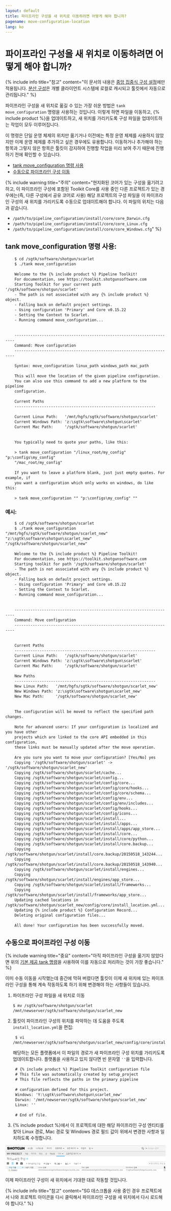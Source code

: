 ```yaml
---
layout: default
title: 파이프라인 구성을 새 위치로 이동하려면 어떻게 해야 합니까?
pagename: move-configuration-location
lang: ko
---
```


# 파이프라인 구성을 새 위치로 이동하려면 어떻게 해야 합니까?

{% include info title="참고" content="이 문서의 내용은 [중앙 집중식 구성 설정](https://developer.shotgridsoftware.com/tk-core/initializing.html#centralized-configurations)에만 적용됩니다. [분산 구성](https://developer.shotgridsoftware.com/tk-core/initializing.html#distributed-configurations)은 개별 클라이언트 시스템에 로컬로 캐시되고 툴킷에서 자동으로 관리됩니다." %}

파이프라인 구성을 새 위치로 옮길 수 있는 가장 쉬운 방법은 `tank move_configuration` 명령을 사용하는 것입니다. 이렇게 하면 파일을 이동하고, {% include product %}을 업데이트하고, 새 위치를 가리키도록 구성 파일을 업데이트하는 작업이 모두 이루어집니다.

이 명령은 단일 운영 체제의 위치만 옮기거나 이전에는 특정 운영 체제를 사용하지 않았지만 이제 운영 체제를 추가하고 싶은 경우에도 유용합니다. 이동하거나 추가해야 하는 항목과 그렇지 않은 항목은 툴킷이 감지하여 진행할 작업을 미리 보여 주기 때문에 진행하기 전에 확인할 수 있습니다.

- [tank move_configuration 명령 사용](#using-the-tank-move_configuration-command)
- [수동으로 파이프라인 구성 이동](#manually-moving-your-pipeline-configuration)

{% include warning title="주의" content="현지화된 코어가 있는 구성을 옮기려고 하고, 이 파이프라인 구성에 포함된 Toolkit Core를 사용 중인 다른 프로젝트가 있는 경우에는(즉, 다른 구성에서 공유 코어로 사용) 해당 프로젝트의 구성 파일을 이 파이프라인 구성의 새 위치를 가리키도록 수동으로 업데이트해야 합니다. 이 파일의 위치는 다음과 같습니다.

- `/path/to/pipeline_configuration/install/core/core_Darwin.cfg`
- `/path/to/pipeline_configuration/install/core/core_Linux.cfg`
- `/path/to/pipeline_configuration/install/core/core_Windows.cfg`" %}

## tank move_configuration 명령 사용:

        $ cd /sgtk/software/shotgun/scarlet
        $ ./tank move_configuration

        Welcome to the {% include product %} Pipeline Toolkit!
        For documentation, see https://toolkit.shotgunsoftware.com
        Starting Toolkit for your current path '/sgtk/software/shotgun/scarlet'
        - The path is not associated with any {% include product %} object.
        - Falling back on default project settings.
        - Using configuration 'Primary' and Core v0.15.22
        - Setting the Context to Scarlet.
        - Running command move_configuration...


        ----------------------------------------------------------------------
        Command: Move configuration
        ----------------------------------------------------------------------

        Syntax: move_configuration linux_path windows_path mac_path

        This will move the location of the given pipeline configuration.
        You can also use this command to add a new platform to the pipeline
        configuration.

        Current Paths
        --------------------------------------------------------------

        Current Linux Path:   '/mnt/hgfs/sgtk/software/shotgun/scarlet'
        Current Windows Path: 'z:\sgtk\software\shotgun\scarlet'
        Current Mac Path:     '/sgtk/software/shotgun/scarlet'


        You typically need to quote your paths, like this:

        > tank move_configuration "/linux_root/my_config" "p:\configs\my_config"
        "/mac_root/my_config"

        If you want to leave a platform blank, just just empty quotes. For example, if
        you want a configuration which only works on windows, do like this:

        > tank move_configuration "" "p:\configs\my_config" ""

### 예시:

        $ cd /sgtk/software/shotgun/scarlet
        $ ./tank move_configuration "/mnt/hgfs/sgtk/software/shotgun/scarlet_new" "z:\sgtk\software\shotgun\scarlet_new" "/sgtk/software/shotgun/scarlet_new"

        Welcome to the {% include product %} Pipeline Toolkit!
        For documentation, see https://toolkit.shotgunsoftware.com
        Starting toolkit for path '/sgtk/software/shotgun/scarlet'
        - The path is not associated with any {% include product %} object.
        - Falling back on default project settings.
        - Using configuration 'Primary' and Core v0.15.22
        - Setting the Context to Scarlet.
        - Running command move_configuration...


        ----------------------------------------------------------------------
        Command: Move configuration
        ----------------------------------------------------------------------


        Current Paths
        --------------------------------------------------------------
        Current Linux Path:   '/sgtk/software/shotgun/scarlet'
        Current Windows Path: 'z:\sgtk\software\shotgun\scarlet'
        Current Mac Path:     '/sgtk/software/shotgun/scarlet'

        New Paths
        --------------------------------------------------------------
        New Linux Path:   '/mnt/hgfs/sgtk/software/shotgun/scarlet_new'
        New Windows Path: 'z:\sgtk\software\shotgun\scarlet_new'
        New Mac Path:     '/sgtk/software/shotgun/scarlet_new'


        The configuration will be moved to reflect the specified path changes.

        Note for advanced users: If your configuration is localized and you have other
        projects which are linked to the core API embedded in this configuration,
        these links must be manually updated after the move operation.

        Are you sure you want to move your configuration? [Yes/No] yes
        Copying '/sgtk/software/shotgun/scarlet' -> '/sgtk/software/shotgun/scarlet_new'
        Copying /sgtk/software/shotgun/scarlet/cache...
        Copying /sgtk/software/shotgun/scarlet/config...
        Copying /sgtk/software/shotgun/scarlet/config/core...
        Copying /sgtk/software/shotgun/scarlet/config/core/hooks...
        Copying /sgtk/software/shotgun/scarlet/config/core/schema...
        Copying /sgtk/software/shotgun/scarlet/config/env...
        Copying /sgtk/software/shotgun/scarlet/config/env/includes...
        Copying /sgtk/software/shotgun/scarlet/config/hooks...
        Copying /sgtk/software/shotgun/scarlet/config/icons...
        Copying /sgtk/software/shotgun/scarlet/install...
        Copying /sgtk/software/shotgun/scarlet/install/apps...
        Copying /sgtk/software/shotgun/scarlet/install/apps/app_store...
        Copying /sgtk/software/shotgun/scarlet/install/core...
        Copying /sgtk/software/shotgun/scarlet/install/core/python...
        Copying /sgtk/software/shotgun/scarlet/install/core.backup...
        Copying /sgtk/software/shotgun/scarlet/install/core.backup/20150518_143244...
        Copying /sgtk/software/shotgun/scarlet/install/core.backup/20150518_143940...
        Copying /sgtk/software/shotgun/scarlet/install/engines...
        Copying /sgtk/software/shotgun/scarlet/install/engines/app_store...
        Copying /sgtk/software/shotgun/scarlet/install/frameworks...
        Copying /sgtk/software/shotgun/scarlet/install/frameworks/app_store...
        Updating cached locations in /sgtk/software/shotgun/scarlet_new/config/core/install_location.yml...
        Updating {% include product %} Configuration Record...
        Deleting original configuration files...

        All done! Your configuration has been successfully moved.

## 수동으로 파이프라인 구성 이동

{% include warning title="중요" content="아직 파이프라인 구성을 옮기지 않았다면 위의 [기본 제공 tank 명령](#using-the-tank-move_configuration-command)을 사용하여 이를 자동으로 처리하는 것이 가장 좋습니다." %}

이미 수동 이동을 시작했는데 중간에 막혀 버렸다면 툴킷이 이제 새 위치에 있는 파이프라인 구성을 통해 계속 작동하도록 하기 위해 변경해야 하는 사항들이 있습니다.

1.  파이프라인 구성 파일을 새 위치로 이동

        $ mv /sgtk/software/shotgun/scarlet /mnt/newserver/sgtk/software/shotgun/scarlet_new

2.  툴킷이 파이프라인 구성의 위치를 파악하는 데 도움을 주도록 `install_location.yml`을 편집:

         $ vi /mnt/newserver/sgtk/software/shotgun/scarlet_new/config/core/install_location.yml

    해당하는 모든 플랫폼에서 이 파일의 경로가 새 파이프라인 구성 위치를 가리키도록 업데이트합니다. 플랫폼을 사용하고 있지 않다면 빈 문자열 `''`을 입력합니다.

         # {% include product %} Pipeline Toolkit configuration file
         # This file was automatically created by setup_project
         # This file reflects the paths in the primary pipeline

         # configuration defined for this project.
         Windows: 'Y:\sgtk\software\shotgun\scarlet_new'
         Darwin: '/mnt/newserver/sgtk/software/shotgun/scarlet_new'
         Linux: ''

         # End of file.

3.  {% include product %}에서 이 프로젝트에 대한 해당 파이프라인 구성 엔티티를 찾아 Linux 경로, Mac 경로 및 Windows 경로 필드 값이 위에서 변경한 사항과 일치하도록 수정합니다.

![{% include product %}에서 파이프라인 구성 위치](images/new-pipeline-configuration-locations.png)

이제 파이프라인 구성이 새 위치에서 기대한 대로 작동할 것입니다.

{% include info title="참고" content="SG 데스크톱을 사용 중인 경우 프로젝트에서 나와 프로젝트 아이콘을 다시 클릭해서 파이프라인 구성을 새 위치에서 다시 로드해야 합니다." %}
